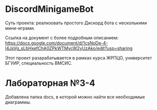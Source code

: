 # DiscordMinigameBot
Суть проекта: реализовать простого Дискорд бота с несколькими мини-играми.

Ссылка на документ с более подробным описанием: https://docs.google.com/document/d/1csNoDe-4-l4JsVg_sLbHxefChA0ZPkWTMycW2yUzAko/edit?usp=sharing

Этот проект разарабатывается в рамках курса ЖРПЦО, университет БГУИР, специальность ВМСИС.

# Лабораторная №3-4

Добавлена папка docs, в которой можно найти все необходимые диаграммы.
